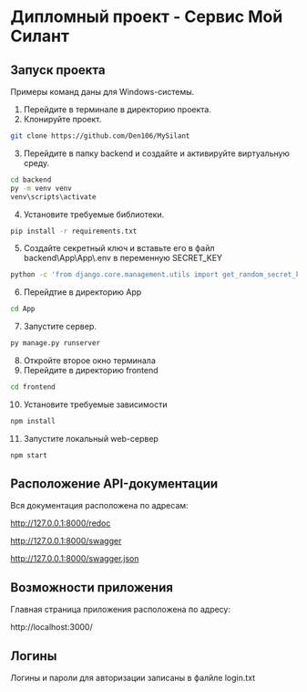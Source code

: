 <h1>Дипломный проект - Сервис Мой Силант </h1>

<h2>Запуск проекта</h2>

Примеры команд даны для Windows-системы.

1. Перейдите в терминале в директорию проекта. 
2. Клонируйте проект.
```bash
git clone https://github.com/Den106/MySilant
```
3. Перейдите в папку backend и создайте и активируйте виртуальную среду.
```bash
cd backend
py -m venv venv
venv\scripts\activate
```
4. Установите требуемые библиотеки.
```bash
pip install -r requirements.txt
```
5. Создайте секретный ключ и вставьте его в файл backend\App\App\\.env в переменную SECRET_KEY
```bash
python -c 'from django.core.management.utils import get_random_secret_key; print(get_random_secret_key())'
```
6. Перейдтие в директорию App
```bash
cd App
```
7. Запустите сервер.
```bash
py manage.py runserver
```
8. Откройте второе окно терминала
9. Перейдите в директорию frontend
```bash
cd frontend
```
10. Установите требуемые зависимости
```bash
npm install
```
11. Запустите локальный web-сервер
```bash
npm start
```

<h2>Расположение API-документации</h2>

Вся документация расположена по адресам:

http://127.0.0.1:8000/redoc

http://127.0.0.1:8000/swagger

http://127.0.0.1:8000/swagger.json

<h2>Возможности приложения</h2>

Главная страница приложения расположена по адресу:

http://localhost:3000/

<h2>Логины</h2>

Логины и пароли для авторизации записаны в фалйле login.txt
